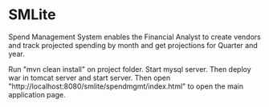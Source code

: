 SMLite
======

Spend Management System enables the Financial Analyst to create vendors and track projected spending by month and get projections for Quarter and year.

Run "mvn clean install" on project folder.
Start mysql server.
Then deploy war in tomcat server and start server.
Then open "http://localhost:8080/smlite/spendmgmt/index.html" to open the main application page.